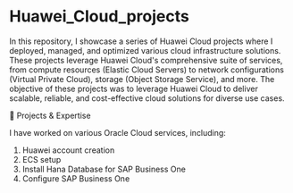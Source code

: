 # Huawei_Cloud_projects

In this repository, I showcase a series of Huawei Cloud projects where I deployed, managed, and optimized various cloud infrastructure solutions. These projects leverage Huawei Cloud's comprehensive suite of services, from compute resources (Elastic Cloud Servers) to network configurations (Virtual Private Cloud), storage (Object Storage Service), and more. The objective of these projects was to leverage Huawei Cloud to deliver scalable, reliable, and cost-effective cloud solutions for diverse use cases.

🔹 Projects & Expertise

I have worked on various Oracle Cloud services, including:

1. Huawei account creation
2. ECS setup
3. Install Hana Database for SAP Business One
4. Configure SAP Business One
